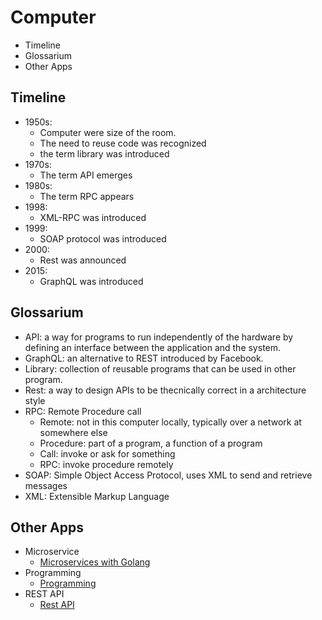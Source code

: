 # Computer
- Timeline
- Glossarium
- Other Apps

## Timeline
- 1950s:
  - Computer were size of the room.
  - The need to reuse code was recognized
  - the term library was introduced
- 1970s:
  - The term API emerges
- 1980s:
  - The term RPC appears
- 1998:
  - XML-RPC was introduced
- 1999:
  - SOAP protocol was introduced
- 2000:
  - Rest was announced
- 2015:
  - GraphQL was introduced
 
## Glossarium
- API: a way for programs to run independently of the hardware by defining an interface between the application and the system.
- GraphQL: an alternative to REST introduced by Facebook.
- Library: collection of reusable programs that can be used in other program.
- Rest: a way to design APIs to be thecnically correct in a architecture style
- RPC: Remote Procedure call
  - Remote: not in this computer locally, typically over a network at somewhere else
  - Procedure: part of a program, a function of a program
  - Call: invoke or ask for something
  - RPC: invoke procedure remotely
- SOAP: Simple Object Access Protocol, uses XML to send and retrieve messages
- XML: Extensible Markup Language

## Other Apps
- Microservice
  - [Microservices with Golang](https://github.com/HidayatRivai2020/Golang_Microservice)
- Programming
  - [Programming](https://github.com/HidayatRivai2020/Programming)
- REST API
  - [Rest API](https://github.com/HidayatRivai2020/Rest_API)
